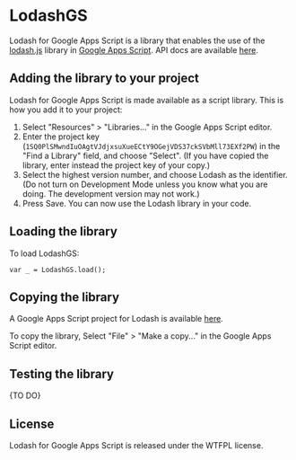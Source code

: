 # LodashGS

Lodash for Google Apps Script is a library that enables the use of the [lodash.js](https://lodash.com) library in [Google Apps Script](https://developers.google.com/google-apps/).
API docs are available [here](https://script.google.com/macros/library/versions/d/1SQ0PlSMwndIuOAgtVJdjxsuXueECtY9OGejVDS37ckSVbMll73EXf2PW).

## Adding the library to your project
Lodash for Google Apps Script is made available as a script library. This is how you add it to your project:
1. Select "Resources" > "Libraries..." in the Google Apps Script editor.
2. Enter the project key (`1SQ0PlSMwndIuOAgtVJdjxsuXueECtY9OGejVDS37ckSVbMll73EXf2PW`) in the "Find a Library" field, and choose "Select". (If you have copied the library, enter instead the project key of your copy.)
3. Select the highest version number, and choose Lodash as the identifier. (Do not turn on Development Mode unless you know what you are doing. The development version may not work.)
4. Press Save. You can now use the Lodash library in your code.

## Loading the library
To load LodashGS:

```
var _ = LodashGS.load();
```

## Copying the library
A Google Apps Script project for Lodash is available [here](https://script.google.com/d/1SQ0PlSMwndIuOAgtVJdjxsuXueECtY9OGejVDS37ckSVbMll73EXf2PW/edit?usp=sharing).

To copy the library, Select "File" > "Make a copy..." in the Google
Apps Script editor.

## Testing the library
{TO DO}

## License
Lodash for Google Apps Script is released under the WTFPL license.